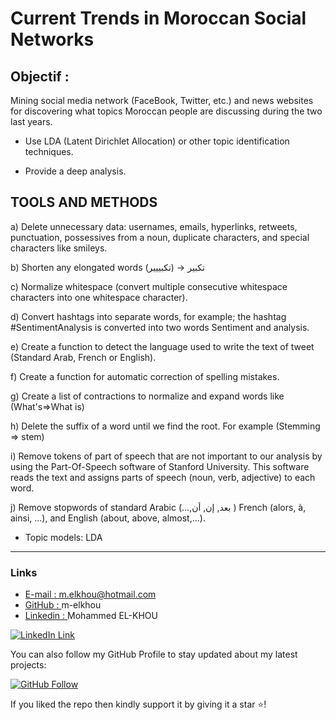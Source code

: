 # Current Trends in Moroccan Social Networks

## Objectif : 

<p>
Mining social media network (FaceBook, Twitter, etc.) and news websites </br>
for discovering what topics Moroccan people are discussing during the two last years.  

- Use LDA (Latent Dirichlet Allocation) or other topic identification techniques.

- Provide a deep analysis.
</p>


## TOOLS AND METHODS

a) Delete unnecessary data: usernames, emails, hyperlinks, retweets, punctuation, possessives from a noun, duplicate characters, and special characters like smileys.

b) Shorten any elongated words (تكبیر → (تكبیییر

c) Normalize whitespace (convert multiple consecutive whitespace characters into one whitespace character).

d) Convert hashtags into separate words, for example; the hashtag #SentimentAnalysis is converted into two words Sentiment and analysis.

e) Create a function to detect the language used to write the text of tweet (Standard Arab, French or English).

f) Create a function for automatic correction of spelling mistakes.

g) Create a list of contractions to normalize and expand words like (What's=>What is)

h) Delete the suffix of a word until we find the root. For example (Stemming => stem) 

i) Remove tokens of part of speech that are not important to our analysis by using the Part-Of-Speech software of Stanford
University. This software reads the text and assigns parts of
speech (noun, verb, adjective) to each word.

j) Remove stopwords of standard Arabic (...,بعد, إن, أن )  French (alors, à, ainsi, ...), and English (about, above, almost,...).

- Topic models: LDA


***

### Links

- [E-mail : ](mailto:m.elkhou@hotmail.com) m.elkhou@hotmail.com
- [GitHub : ](https://github.com/m-elkhou) m-elkhou
- [Linkedin : ](https://www.linkedin.com/in/m-elkhou/) Mohammed EL-KHOU

[![LinkedIn Link](https://github.com/m-elkhou/tools-/blob/master/svg/Connect-m-elkhou.svg)](https://www.linkedin.com/in/m-elkhou/)

You can also follow my GitHub Profile to stay updated about my latest projects:

[![GitHub Follow](https://github.com/m-elkhou/tools-/blob/master/svg/Follow-m-elkhou.svg)](https://github.com/m-elkhou)

If you liked the repo then kindly support it by giving it a star ⭐!
